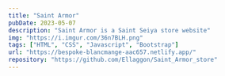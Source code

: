 ```yaml
---
title: "Saint Armor"
pubDate: 2023-05-07
description: "Saint Armor is a Saint Seiya store website"
img: "https://i.imgur.com/36n7BLH.png"
tags: ["HTML", "CSS", "Javascript", "Bootstrap"]
url: "https://bespoke-blancmange-aac657.netlify.app/"
repository: "https://github.com/Ellaggon/Saint_Armor_store"
---
```



